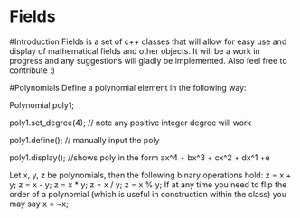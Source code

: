 # Fields

#Introduction
Fields is a set of c++ classes that will allow for easy use and display of mathematical fields and other objects. It will be a work in progress and any suggestions will gladly be implemented. Also feel free to contribute :)

#Polynomials 
Define a polynomial element in the following way:


Polynomial poly1;

poly1.set_degree(4); // note any positive integer degree will work

poly1.define(); // manually input the poly

poly1.display(); //shows poly in the form ax^4 + bx^3 + cx^2 + dx^1 +e


Let x, y, z be polynomials, then the following binary operations hold:
z = x + y; z = x - y; z = x * y; z = x / y; z = x % y; If at any time you need to flip the order of a polynomial (which is useful in construction within the class) you may say x = ~x;

